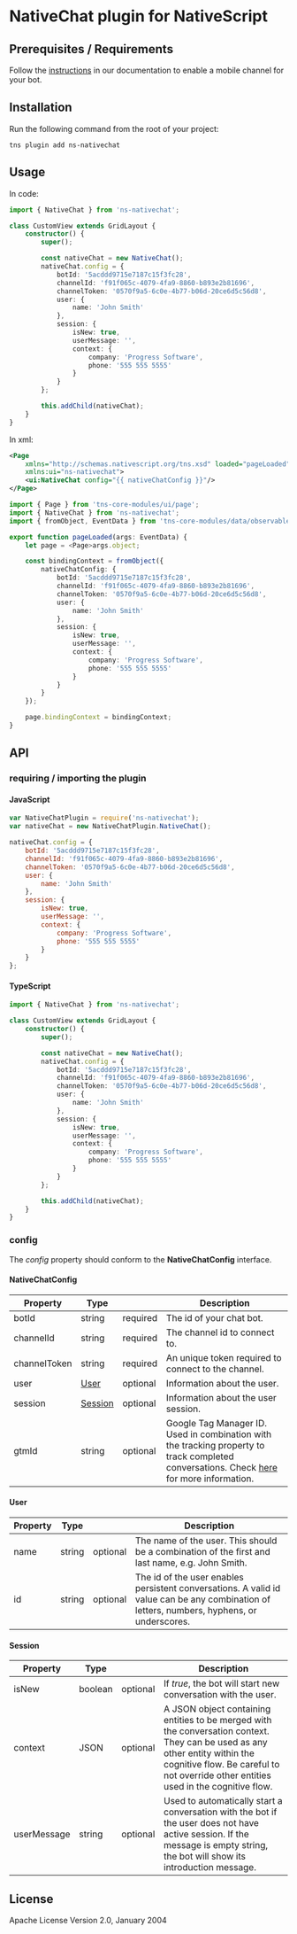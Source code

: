 # NativeChat plugin for NativeScript

## Prerequisites / Requirements

Follow the [instructions]() in our documentation to enable a mobile channel for your bot.

## Installation

Run the following command from the root of your project:

```
tns plugin add ns-nativechat
```

## Usage 

In code:

```typescript
import { NativeChat } from 'ns-nativechat';

class CustomView extends GridLayout {
    constructor() {
        super();

        const nativeChat = new NativeChat();
        nativeChat.config = {
            botId: '5acddd9715e7187c15f3fc28',
            channelId: 'f91f065c-4079-4fa9-8860-b893e2b81696',
            channelToken: '0570f9a5-6c0e-4b77-b06d-20ce6d5c56d8',
            user: {
                name: 'John Smith'
            },
            session: {
                isNew: true,
                userMessage: '',
                context: {
                    company: 'Progress Software',
                    phone: '555 555 5555'
                }
            }
        };

        this.addChild(nativeChat);
    }
}
```

In xml:

```xml
<Page
    xmlns="http://schemas.nativescript.org/tns.xsd" loaded="pageLoaded" class="page"
    xmlns:ui="ns-nativechat">
    <ui:NativeChat config="{{ nativeChatConfig }}"/>
</Page>
```
```typescript
import { Page } from 'tns-core-modules/ui/page';
import { NativeChat } from 'ns-nativechat';
import { fromObject, EventData } from 'tns-core-modules/data/observable/observable';

export function pageLoaded(args: EventData) {
    let page = <Page>args.object;

    const bindingContext = fromObject({
        nativeChatConfig: {
            botId: '5acddd9715e7187c15f3fc28',
            channelId: 'f91f065c-4079-4fa9-8860-b893e2b81696',
            channelToken: '0570f9a5-6c0e-4b77-b06d-20ce6d5c56d8',
            user: {
                name: 'John Smith'
            },
            session: {
                isNew: true,
                userMessage: '',
                context: {
                    company: 'Progress Software',
                    phone: '555 555 5555'
                }
            }
        }  
    });

    page.bindingContext = bindingContext;
}
```

## API

### requiring / importing the plugin

#### JavaScript

```javascript
var NativeChatPlugin = require('ns-nativechat');
var nativeChat = new NativeChatPlugin.NativeChat();

nativeChat.config = {
    botId: '5acddd9715e7187c15f3fc28',
    channelId: 'f91f065c-4079-4fa9-8860-b893e2b81696',
    channelToken: '0570f9a5-6c0e-4b77-b06d-20ce6d5c56d8',
    user: {
        name: 'John Smith'
    },
    session: {
        isNew: true,
        userMessage: '',
        context: {
            company: 'Progress Software',
            phone: '555 555 5555'
        }
    }
};
```

#### TypeScript

```typescript
import { NativeChat } from 'ns-nativechat';

class CustomView extends GridLayout {
    constructor() {
        super();

        const nativeChat = new NativeChat();
        nativeChat.config = {
            botId: '5acddd9715e7187c15f3fc28',
            channelId: 'f91f065c-4079-4fa9-8860-b893e2b81696',
            channelToken: '0570f9a5-6c0e-4b77-b06d-20ce6d5c56d8',
            user: {
                name: 'John Smith'
            },
            session: {
                isNew: true,
                userMessage: '',
                context: {
                    company: 'Progress Software',
                    phone: '555 555 5555'
                }
            }
        };

        this.addChild(nativeChat);
    }
}
```

### config

The *config* property should conform to the **NativeChatConfig** interface.

#### NativeChatConfig

| Property | Type |  | Description |
| --- | --- | --- | --- |
| botId | string | required | The id of your chat bot. |
| channelId | string | required | The channel id to connect to. |
| channelToken | string | required | An unique token required to connect to the channel. |
| user | [User](#user) | optional | Information about the user. |
| session | [Session](#session) | optional | Information about the user session. |
| gtmId | string | optional | Google Tag Manager ID. Used in combination with the tracking property to track completed conversations. Check [here](https://docs.darvin.ai/docs/1.0/publishing/web/#gtmid-optional) for more information.|


#### User

| Property | Type |  | Description |
| --- | --- | --- | --- |
| name | string | optional | The name of the user. This should be a combination of the first and last name, e.g. John Smith. |
| id | string | optional | The id of the user enables persistent conversations. A valid id value can be any combination of letters, numbers, hyphens, or underscores. |

#### Session

| Property | Type |  | Description |
| --- | --- | --- | --- |
| isNew | boolean | optional | If *true*, the bot will start new conversation with the user. |
| context | JSON | optional | A JSON object containing entities to be merged with the conversation context. They can be used as any other entity within the cognitive flow. Be careful to not override other entities used in the cognitive flow. |
| userMessage | string | optional | Used to automatically start a conversation with the bot if the user does not have active session. If the message is empty string, the bot will show its introduction message. |

## License

Apache License Version 2.0, January 2004
